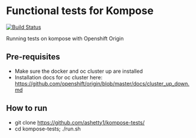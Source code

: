 # Functional tests for Kompose
[![Build Status](https://travis-ci.org/ashetty1/kompose-tests.svg?branch=master)](https://travis-ci.org/ashetty1/kompose-tests/)


Running tests on kompose with Openshift Origin


## Pre-requisites
* Make sure the docker and oc cluster up are installed
* Installation docs  for oc cluster here: https://github.com/openshift/origin/blob/master/docs/cluster_up_down.md

## How to run
* git clone https://github.com/ashetty1/kompose-tests/
* cd kompose-tests; ./run.sh
